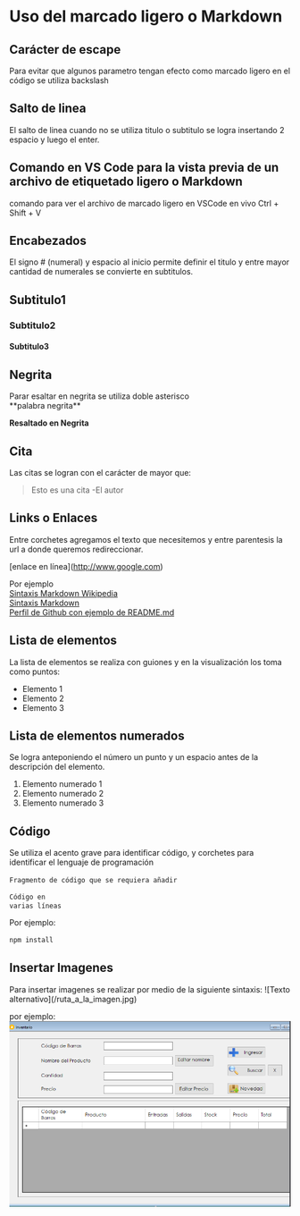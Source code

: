 # Uso del marcado ligero o Markdown

## Carácter de escape
Para evitar que algunos parametro tengan efecto como marcado ligero en el código se utiliza backslash

## Salto de linea
El salto de linea cuando no se utiliza titulo o subtitulo se logra insertando 2 espacio y luego el enter.

## Comando en VS Code para la vista previa de un archivo de etiquetado ligero o Markdown
comando para ver el archivo de marcado ligero en VSCode en vivo Ctrl + Shift + V

## Encabezados
El signo # (numeral) y espacio al inicio permite definir el titulo y entre mayor cantidad de numerales se convierte en subtitulos.

## Subtitulo1
### Subtitulo2
#### Subtitulo3  
## Negrita
Parar esaltar en negrita se utiliza doble asterisco  
\*\*palabra negrita\*\*

**Resaltado en Negrita**

## Cita
Las citas se logran con el carácter de mayor que:
>Esto es una cita -El autor

## Links o Enlaces

Entre corchetes agregamos el texto que necesitemos y entre parentesis la url a donde queremos redireccionar.

\[enlace en línea](http://www.google.com)

Por ejemplo  
[Sintaxis Markdown Wikipedia](https://es.wikipedia.org/wiki/Markdown)  
[Sintaxis Markdown](https://markdown.es/sintaxis-markdown/#links)  
[Perfil de Github con ejemplo de README.md](https://github.com/anabelisam/readme.md#how-to-clone)

## Lista de elementos

La lista de elementos se realiza con guiones y en la visualización los toma como puntos:

- Elemento 1
- Elemento 2
- Elemento 3

## Lista de elementos numerados
Se logra anteponiendo el número un punto y un espacio antes de la descripción del elemento.
1. Elemento numerado 1
2. Elemento numerado 2
3. Elemento numerado 3
## Código
Se utiliza el acento grave para identificar código, y corchetes para identificar el lenguaje de programación

`Fragmento de código que se requiera añadir`

``` [language]
Código en 
varias líneas
```
Por ejemplo:
```bash
npm install
```

## Insertar Imagenes
Para insertar imagenes se realizar por medio de la siguiente sintaxis:
\!\[Texto alternativo\]\(/ruta_a_la_imagen.jpg\)

por ejemplo:
![texxto alternativo](Image/frmInventario.png)

